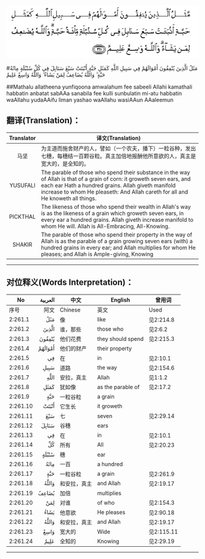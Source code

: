 ![002:261](images/002_261.gif)

#مَثَلُ الَّذِينَ يُنْفِقُونَ أَمْوَالَهُمْ فِي سَبِيلِ اللَّهِ كَمَثَلِ حَبَّةٍ أَنْبَتَتْ سَبْعَ سَنَابِلَ فِي كُلِّ سُنْبُلَةٍ مِائَةُ حَبَّةٍ ۗ وَاللَّهُ يُضَاعِفُ لِمَنْ يَشَاءُ ۗ وَاللَّهُ وَاسِعٌ عَلِيمٌ 

##Mathalu allatheena yunfiqoona amwalahum fee sabeeli Allahi kamathali habbatin anbatat sabAAa sanabila fee kulli sunbulatin mi-atu habbatin waAllahu yudaAAifu liman yashao waAllahu wasiAAun AAaleemun 

## 翻译(Translation)：

| Translator | 译文(Translation)                                            |
| :--------: | ------------------------------------------------------------ |
|    马坚    | 为主道而施舍财产的人，譬如（一个农夫，播下）一粒谷种，发出七穗，每穗结一百颗谷粒。真主加倍地报酬他所意欲的人，真主是宽大的，是全知的。 |
|  YUSUFALI  | The parable of those who spend their substance in the way of Allah is that of a grain of corn: it groweth seven ears, and each ear Hath a hundred grains. Allah giveth manifold increase to whom He pleaseth: And Allah careth for all and He knoweth all things. |
|  PICKTHAL  | The likeness of those who spend their wealth in Allah's way is as the likeness of a grain which groweth seven ears, in every ear a hundred grains. Allah giveth increase manifold to whom He will. Allah is All-Embracing, All-Knowing. |
|   SHAKIR   | The parable of those who spend their property in the way of Allah is as the parable of a grain growing seven ears (with) a hundred grains in every ear; and Allah multiplies for whom He pleases; and Allah is Ample-giving, Knowing |

---

## 对位释义(Words Interpretation)：

| No   | العربية | 中文    | English | 曾用词 |
| ---- | ------: | ------- | ------- | ------ |
| 序号 |    阿文 | Chinese | 英文    | Used   |
| 2:261.1  | مَثَلُ     | 像           | like              | 见2:214.8  |
| 2:261.2  | الَّذِينَ   | 谁，那些     | those who         | 见2:6.2    |
| 2:261.3  | يُنْفِقُونَ  | 他们花费     | they should spend | 见2:215.3  |
| 2:261.4  | أَمْوَالَهُمْ | 他们的财产   | their property    |            |
| 2:261.5  | فِي      | 在           | in                | 见2:10.1   |
| 2:261.6  | سَبِيلِ    | 道路         | the way           | 见2:154.6  |
| 2:261.7  | اللَّهِ    | 安拉，真主   | Allah             | 见1:1.2    |
| 2:261.8  | كَمَثَلِ    | 犹如像       | as the parable of | 见2:17.2   |
| 2:261.9  | حَبَّةٍ     | 一粒谷粒     | a grain           |            |
| 2:261.10 | أَنْبَتَتْ   | 它生长       | it groweth        |            |
| 2:261.11 | سَبْعَ     | 七           | seven             | 见2:29.14  |
| 2:261.12 | سَنَابِلَ   | 谷穗         | ears              |            |
| 2:261.13 | فِي      | 在           | in                | 见2:10.1   |
| 2:261.14 | كُلِّ      | 所有         | All               | 见2:20.23  |
| 2:261.15 | سُنْبُلَةٍ   | 穗           | ear               |            |
| 2:261.16 | مِائَةُ    | 一百         | a hundred         |            |
| 2:261.17 | حَبَّةٍ     | 一粒谷粒     | a grain           | 见2:261.9  |
| 2:261.18 | وَاللَّهُ   | 和安拉，真主 | and Allah         | 见2:19.17  |
| 2:261.19 | يُضَاعِفُ   | 加倍         | multiplies        |            |
| 2:261.20 | لِمَنْ     | 对谁         | of who            | 见2:154.3  |
| 2:261.21 | يَشَاءُ    | 他意欲       | He pleases        | 见2:90.18  |
| 2:261.22 | وَاللَّهُ   | 和安拉，真主 | and Allah         | 见2:19.17  |
| 2:261.23 | وَاسِعٌ    | 宽大的       | Wide              | 见2:115.11 |
| 2:261.24 | عَلِيمٌ    | 全知的       | Knowing           | 见2:29.19  |

---
